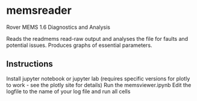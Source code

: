 # memsreader
Rover MEMS 1.6 Diagnostics and Analysis

Reads the readmems read-raw output and analyses the file for faults and potential issues.
Produces graphs of essential parameters.

## Instructions

Install jupyter notebook or jupyter lab (requires specific versions for plotly to work - see the plotly site for details)
Run the memsviewer.ipynb
Edit the logfile to the name of your log file and run all cells
